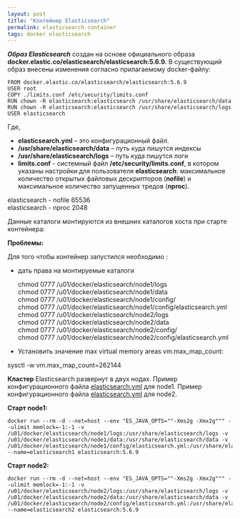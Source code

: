 ```yaml
---
layout: post
title: "Контейнер Elasticsearch"
permalink: elasticsearch-container
tags: docker elasticsearch
---
```



_**Образ Elasticsearch**_ создан на основе официального образа **docker.elastic.co/elasticsearch/elasticsearch:5.6.9.**
В существующий образ внесены изменения согласно прилагаемому docker-файлy:  

    FROM docker.elastic.co/elasticsearch/elasticsearch:5.6.9  
    USER root  
    COPY ./limits.conf /etc/security/limits.conf  
    RUN chown -R elasticsearch:elasticsearch /usr/share/elasticsearch/data  
    RUN chown -R elasticsearch:elasticsearch /usr/share/elasticsearch/logs
    USER elasticsearch

Где,
-   **elasticsearch.yml** – это конфигурационный файл.    
-   **/usr/share/elasticsearch/data** – путь куда пишутся индексы    
-   **/usr/share/elasticsearch/logs** – путь куда пишутся логи
-   **limits.conf** - cистемный файл **/etc/security/limits.conf**, в котором указаны настройки для пользователя **elasticsearch**: максимальное количество открытых файловых дескрипторов (**nofile**) и максимальное количество запущенных тредов (**nproc**).

elasticsearch - nofile 65536  
elasticsearch - nproc 2048

Данные каталоги монтируются из внешних каталогов хоста при старте контейнера:

**Проблемы:**

Для того чтобы контейнер запустился необходимо :
-   дать права на монтируемые каталоги    

    chmod 0777 /u01/docker/elasticsearch/node1/logs  
    chmod 0777 /u01/docker/elasticsearch/node1/data  
    chmod 0777 /u01/docker/elasticsearch/node1/config/  
    chmod 0777 /u01/docker/elasticsearch/node1/config/elasticsearch.yml  
    chmod 0777 /u01/docker/elasticsearch/node2/logs  
    chmod 0777 /u01/docker/elasticsearch/node2/data  
    chmod 0777 /u01/docker/elasticsearch/node2/config/  
    chmod 0777 /u01/docker/elasticsearch/node2/config/elasticsearch.yml
    
-   Установить значение max virtual memory areas vm.max_map_count:

sysctl -w vm.max_map_count=262144

**Кластер**
Elasticsearch развернут в двух нодах.
Пример конфигурационного файла [elasticsearch.yml](https://github.com/OlgaFedorova/dockers/blob/master/elasticsearch/node1/config/elasticsearch.yml) для node1.
Пример конфигурационного файла [elasticsearch.yml](https://github.com/OlgaFedorova/dockers/blob/master/elasticsearch/node2/config/elasticsearch.yml) для node2.

**Старт node1:**

    docker run --rm -d --net=host --env "ES_JAVA_OPTS=""-Xms2g -Xmx2g""" --ulimit memlock=-1:-1 -v /u01/docker/elasticsearch/node1/logs:/usr/share/elasticsearch/logs -v /u01/docker/elasticsearch/node1/data:/usr/share/elasticsearch/data -v /u01/docker/elasticsearch/node1/config/elasticsearch.yml:/usr/share/elasticsearch/config/elasticsearch.yml --name=elasticsearch1 elasticsearch:5.6.9

**Старт node2:**

    docker run --rm -d --net=host --env "ES_JAVA_OPTS=""-Xms2g -Xmx2g""" --ulimit memlock=-1:-1 -v /u01/docker/elasticsearch/node2/logs:/usr/share/elasticsearch/logs -v /u01/docker/elasticsearch/node2/data:/usr/share/elasticsearch/data -v /u01/docker/elasticsearch/node2/config/elasticsearch.yml:/usr/share/elasticsearch/config/elasticsearch.yml --name=elasticsearch2 elasticsearch:5.6.9

